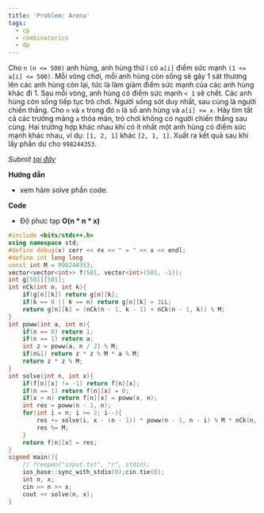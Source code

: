 ```yaml
---
title: 'Problem: Arena'
tags:
  - cp
  - combinatorics
  - dp
---
```

Cho `n` `(n <= 500)` anh hùng, anh hùng thứ i có `a[i]` điểm sức mạnh `(1 <= a[i] <= 500)`. 
Mỗi vòng chơi, mỗi anh hùng còn sống sẽ gây 1 sát thương lên các anh hùng còn lại, tức là làm giảm điểm sức mạnh của các anh hùng khác đi 1.
Sau mỗi vòng, anh hùng có điểm sức mạnh `< 1` sẽ chết. Các anh hùng còn sống tiếp tục trò chơi. Người sống sót duy nhất, sau cùng là người chiến thắng.
Cho `n` và `x` trong đó `n` là số anh hùng và `a[i] <= x`. Hãy tìm tất cả các trường mảng `a` thỏa mãn, trò chơi không có người chiến thắng sau cùng.
Hai trường hợp khác nhau khi có ít nhất một anh hùng có điểm sức mạnh khác nhau, ví dụ: `[1, 2, 1]` khác `[2, 1, 1]`.
Xuất ra kết quả sau khi lấy phần dư cho `998244353`.

<!--more-->

*Submit [tại đây](https://codeforces.com/problemset/problem/1606/E)*

**Hướng dẫn**
  - xem hàm solve phần code.

**Code**

- Độ phưc tạp **O(n * n * x)**

```cpp
#include <bits/stdc++.h>
using namespace std;
#define debug(x) cerr << #x << " = " << x << endl;
#define int long long
const int M = 998244353;
vector<vector<int>> f(501, vector<int>(501, -1));
int g[501][501];
int nCk(int n, int k){
    if(g[n][k]) return g[n][k];
    if(k == 0 || k == n) return g[n][k] = 1LL;
    return g[n][k] = (nCk(n - 1, k - 1) + nCk(n - 1, k)) % M;
}
int poww(int a, int n){
    if(n == 0) return 1;
    if(n == 1) return a;
    int z = poww(a, n / 2) % M;
    if(n&1) return z * z % M * a % M;
    return z * z % M;
}
int solve(int n, int x){
    if(f[n][x] != -1) return f[n][x];
    if(n == 1) return f[n][x] = 0;
    if(x < n) return f[n][x] = poww(x, n);
    int res = poww(n - 1, n);
    for(int i = n; i >= 2; i--){
        res += solve(i, x - (n - 1)) * poww(n - 1, n - i) % M * nCk(n, i) % M;
        res %= M;
    }
    return f[n][x] = res;
}
signed main(){
    // freopen("input.txt", "r", stdin);
    ios_base::sync_with_stdio(0);cin.tie(0);
    int n, x;
    cin >> n >> x;
    cout << solve(n, x);
}
```
